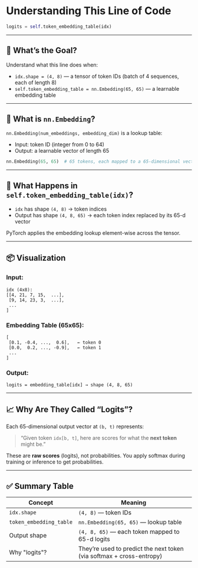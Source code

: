 
# Understanding This Line of Code

```python
logits = self.token_embedding_table(idx)
```

---

## 🎯 What’s the Goal?

Understand what this line does when:

- `idx.shape = (4, 8)` — a tensor of token IDs (batch of 4 sequences, each of length 8)
- `self.token_embedding_table = nn.Embedding(65, 65)` — a learnable embedding table

---

## 🧠 What is `nn.Embedding`?

`nn.Embedding(num_embeddings, embedding_dim)` is a lookup table:

- Input: token ID (integer from 0 to 64)
- Output: a learnable vector of length 65

```python
nn.Embedding(65, 65)  # 65 tokens, each mapped to a 65-dimensional vector
```

---

## 🔄 What Happens in `self.token_embedding_table(idx)`?

- `idx` has shape `(4, 8)` → token indices
- Output has shape `(4, 8, 65)` → each token index replaced by its 65-d vector

PyTorch applies the embedding lookup element-wise across the tensor.

---

## 📦 Visualization

### Input:
```text
idx (4x8):
[[4, 21, 7, 15,  ...],
 [9, 14, 23, 3,  ...],
 ...
]
```

### Embedding Table (65x65):
```text
[
 [0.1, -0.4, ...,  0.6],   ← token 0
 [0.0,  0.2, ..., -0.9],   ← token 1
 ...
]
```

### Output:
```text
logits = embedding_table[idx] → shape (4, 8, 65)
```

---

## 📈 Why Are They Called “Logits”?

Each 65-dimensional output vector at `(b, t)` represents:

> “Given token `idx[b, t]`, here are scores for what the **next token** might be.”

These are **raw scores** (logits), not probabilities. You apply softmax during training or inference to get probabilities.

---

## ✅ Summary Table

| Concept | Meaning |
|--------|---------|
| `idx.shape` | `(4, 8)` — token IDs |
| `token_embedding_table` | `nn.Embedding(65, 65)` — lookup table |
| Output shape | `(4, 8, 65)` — each token mapped to 65-d logits |
| Why "logits"? | They’re used to predict the next token (via softmax + cross-entropy) |

